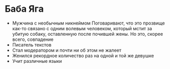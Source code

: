 # Баба Яга

* Мужчина с необычным никнеймом
  Поговаривают, что это прозвище как-то связано с одним волевым человеком, который мстит за убитую собаку, оставленную после почившей жены. Но это, скорее всего, совпадение
* Писатель текстов
* Стал модератором и почти ни об этом не жалеет
* Женился рекордное количество раз на одной и той же девушке
* Учит различные языки

